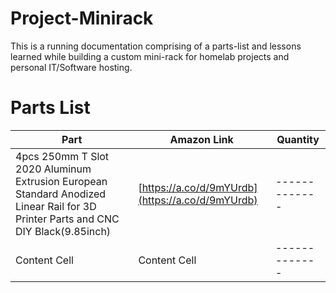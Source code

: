 # Project-Minirack
This is a running documentation comprising of a parts-list and lessons learned while building a custom mini-rack for homelab projects and personal IT/Software hosting.

# Parts List

| Part          | Amazon Link   | Quantity      |
| ------------- | ------------- | ------------- |
| 4pcs 250mm T Slot 2020 Aluminum Extrusion European Standard Anodized Linear Rail for 3D Printer Parts and CNC DIY Black(9.85inch)  | [https://a.co/d/9mYUrdb](https://a.co/d/9mYUrdb)  | ------------- |
| Content Cell  | Content Cell  | ------------- |
